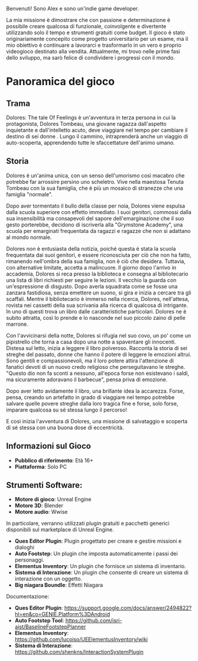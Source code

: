 Benvenuti! Sono Alex e sono un'indie game developer.

La mia missione è dimostrare che con passione e determinazione è possibile creare qualcosa di funzionale, coinvolgente e divertente utilizzando solo il tempo e strumenti gratuiti come budget. Il gioco è stato originariamente concepito come progetto universitario per un esame, ma il mio obiettivo è continuare a lavorarci e trasformarlo in un vero e proprio videogioco destinato alla vendita. Attualmente, mi trovo nelle prime fasi dello sviluppo, ma sarò felice di condividere i progressi con il mondo.

# Panoramica del gioco

## Trama
Dolores: The tale Of Feelings è un'avventura in terza persona in cui la protagonista, Dolores Tombeau, una giovane ragazza dall'aspetto inquietante e dall'intelletto acuto, deve viaggiare nel tempo per cambiare il destino di sei donne . Lungo il cammino, intraprenderà anche un viaggio di auto-scoperta, apprendendo tutte le sfaccettature dell'animo umano.

## Storia
Dolores è un'anima unica, con un senso dell'umorismo così macabro che potrebbe far arrossire persino uno scheletro. Vive nella maestosa Tenuta Tombeau con la sua famiglia, che è più un mosaico di stranezze che una famiglia "normale".

Dopo aver tormentato il bullo della classe per noia, Dolores viene espulsa dalla scuola superiore con effetto immediato. I suoi genitori, commossi dalla sua insensibilità ma consapevoli del sapore dell'emarginazione che il suo gesto porterebbe, decidono di iscriverla alla "Grymstone Academy", una scuola per emarginati frequentata da ragazzi e ragazze che non si adattano al mondo normale.

Dolores non è entusiasta della notizia, poiché questa è stata la scuola frequentata dai suoi genitori, e essere riconosciuta per ciò che non ha fatto, rimanendo nell'ombra della sua famiglia, non è ciò che desidera. Tuttavia, con alternative limitate, accetta a malincuore. Il giorno dopo l'arrivo in accademia, Dolores si reca presso la biblioteca e consegna al bibliotecario una lista di libri richiesti per seguire le lezioni. Il vecchio la guarda con un'espressione di disgusto. Dopo averla squadrata come se fosse una zanzara fastidiosa, senza emettere un suono, si gira e inizia a cercare tra gli scaffali. Mentre il bibliotecario è immerso nella ricerca, Dolores, nell'attesa, rovista nei cassetti della sua scrivania alla ricerca di qualcosa di intrigante. In uno di questi trova un libro dalle caratteristiche particolari. Dolores ne è subito attratta, così lo prende e lo nasconde nel suo piccolo zaino di pelle marrone.

Con l'avvicinarsi della notte, Dolores si rifugia nel suo covo, un po' come un pipistrello che torna a casa dopo una notte a spaventare gli innocenti. Distesa sul letto, inizia a leggere il libro polveroso. Racconta la storia di sei streghe del passato, donne che hanno il potere di leggere le emozioni altrui. Sono gentili e compassionevoli, ma il loro potere attira l'attenzione di fanatici devoti di un nuovo credo religioso che perseguitavano le streghe. "Questo dio non fa sconti a nessuno, all'epoca forse non esistevano i saldi, ma sicuramente adoravano il barbecue", pensa priva di emozione.

Dopo aver letto avidamente il libro, una brillante idea la accarezza. Forse, pensa, creando un artefatto in grado di viaggiare nel tempo potrebbe salvare quelle povere streghe dalla loro tragica fine e forse, solo forse, imparare qualcosa su sé stessa lungo il percorso!

E così inizia l'avventura di Dolores, una missione di salvataggio e scoperta di sé stessa con una buona dose di eccentricità.

## Informazioni sul Gioco

* **Pubblico di riferimento**: Età 16+
* **Piattaforma**: Solo PC

## Strumenti Software:

* **Motore di gioco**: Unreal Engine
* **Motore 3D**: Blender
* **Motore audio**: Wwise

In particolare, verranno utilizzati plugin gratuiti e pacchetti generici disponibili sul marketplace di Unreal Engine.

* **Ques Editor Plugin**: Plugin progettato per creare e gestire missioni e dialoghi
* **Auto Footstep**: Un plugin che imposta automaticamente i passi dei personaggi.
* **Elementus Inventory**: Un plugin che fornisce un sistema di inventario.
* **Sistema di Interazione**: Un plugin che consente di creare un sistema di interazione con un oggetto.
* **Big niagara Boundle**: Effetti Niagara

Documentazione:
* **Ques Editor Plugin**: https://support.google.com/docs/answer/2494822?hl=en&co=GENIE.Platform%3DAndroid
* **Auto Footstep Tool**: https://github.com/isri-aist/BaselineFootstepPlanner
* **Elementus Inventory**: https://github.com/lucoiso/UEElementusInventory/wiki
* **Sistema di Interazione**: https://github.com/shenkns/InteractionSystemPlugin
